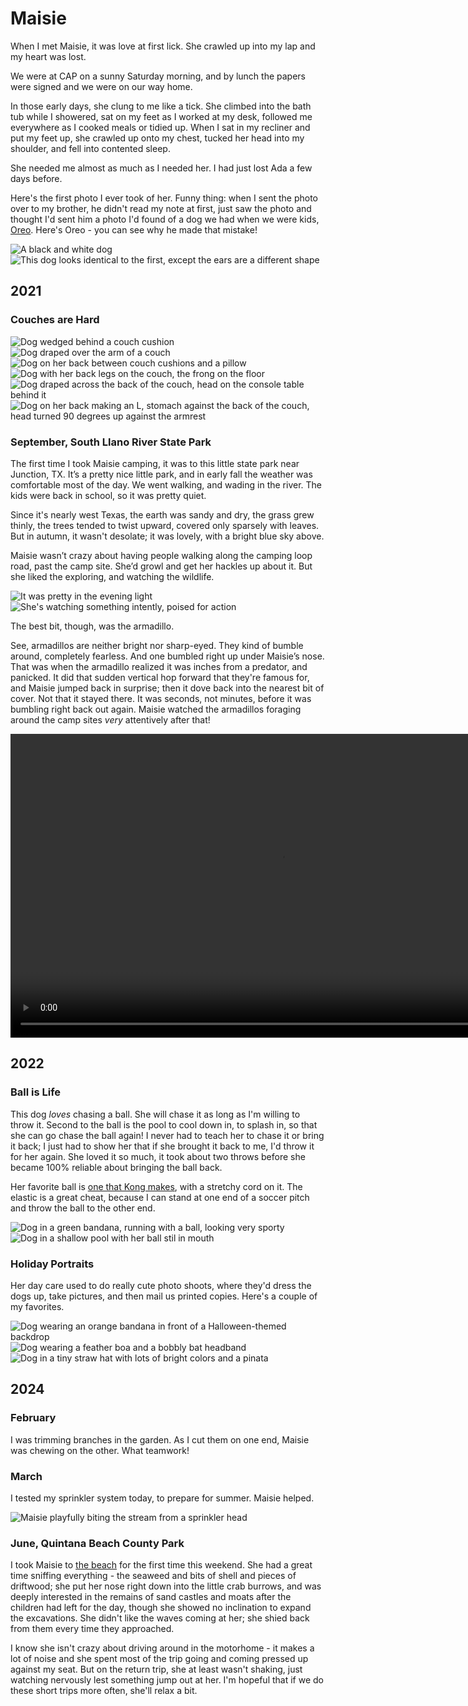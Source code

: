 # Maisie

When I met Maisie, it was love at first lick. She crawled up into my lap and my heart was lost.

We were at CAP on a sunny Saturday morning, and by lunch the papers were signed and we were on our way home.

In those early days, she clung to me like a tick. She climbed into the bath tub while I showered, sat on my feet as I worked at my desk, followed me everywhere as I cooked meals or tidied up. When I sat in my recliner and put my feet up, she crawled up onto my chest, tucked her head into my shoulder, and fell into contented sleep.

She needed me almost as much as I needed her. I had just lost Ada a few days before.

Here's the first photo I ever took of her. Funny thing: when I sent the photo over to my brother, he didn't read my note at first, just saw the photo and thought I'd sent him a photo I'd found of a dog we had when we were kids, [Oreo](/pets/oreo). Here's Oreo - you can see why he made that mistake!

<photo-gallery>
    <img src="/pages/pets/maisie/20210612_181022_(WebShare).jpg" title="Maisie, 2021" alt="A black and white dog">
    <img src="/pages/pets//oreo/oreo8.jpg" title="Oreo, circa 1990" alt="This dog looks identical to the first, except the ears are a different shape">
</photo-gallery>

## 2021

### Couches are Hard

<photo-gallery>
    <img src="/pages/pets/maisie/20210626_110905_(WebShare).jpg" alt="Dog wedged behind a couch cushion" />
    <img src="/pages/pets/maisie/20210627_124348_(WebShare).jpg" alt="Dog draped over the arm of a couch" />
    <img src="/pages/pets/maisie/20210707_203806_(WebShare).jpg" alt="Dog on her back between couch cushions and a pillow" />
    <img src="/pages/pets/maisie/20210807_093904_(WebShare).jpg" alt="Dog with her back legs on the couch, the frong on the floor" />
    <img src="/pages/pets/maisie/20210822_212740_(WebShare).jpg" alt="Dog draped across the back of the couch, head on the console table behind it" />
    <img src="/pages/pets/maisie/20210829_144148_(WebShare).jpg" alt="Dog on her back making an L, stomach against the back of the couch, head turned 90 degrees up against the armrest" />
</photo-gallery>

### September, South Llano River State Park

The first time I took Maisie camping, it was to this little state park near Junction, TX. It’s a pretty nice little park, and in early fall the weather was comfortable most of the day. We went walking, and wading in the river. The kids were back in school, so it was pretty quiet.

Since it's nearly west Texas, the earth was sandy and dry, the grass grew thinly, the trees tended to twist upward, covered only sparsely with leaves. But in autumn, it wasn't desolate; it was lovely, with a bright blue sky above.

Maisie wasn’t crazy about having people walking along the camping loop road, past the camp site. She’d growl and get her hackles up about it. But she liked the exploring, and watching the wildlife.

<photo-gallery>
    <img src="/pages/pets/maisie/20020127_152041_(WebShare).jpg" 
        title="A nice little campground on the near side of west Texas" 
        alt="It was pretty in the evening light">
    <img src="/pages/pets/maisie/20020126_185050_(WebShare).jpg" 
        title="Maisie guarding her newly-claimed domain" 
        alt="She's watching something intently, poised for action">
</photo-gallery>

The best bit, though, was the armadillo.

See, armadillos are neither bright nor sharp-eyed. They kind of bumble around, completely fearless. And one bumbled right up under Maisie’s nose. That was when the armadillo realized it was inches from a predator, and panicked. It did that sudden vertical hop forward that they're famous for, and Maisie jumped back in surprise; then it dove back into the nearest bit of cover. Not that it stayed there. It was seconds, not minutes, before it was bumbling right back out again. Maisie watched the armadillos foraging around the camp sites *very* attentively after that!

<video width="864" height="486" controls>
    <source src="/pages/pets/maisie/20020127_184716_780p.mp4" type="video/mp4" title="Maisie and the Armadillo" alt="A short clip of the encounter">
</video>

## 2022

### Ball is Life

This dog _loves_ chasing a ball. She will chase it as long as I'm willing to throw it. Second to the ball is the pool to cool down in, to splash in, so that she can go chase the ball again! I never had to teach her to chase it or bring it back; I just had to show her that if she brought it back to me, I'd throw it for her again. She loved it so much, it took about two throws before she became 100% reliable about bringing the ball back.

Her favorite ball is [one that Kong makes](https://www.kongcompany.com/catalogue/PSV11/), with a stretchy cord on it. The elastic is a great cheat, because I can stand at one end of a soccer pitch and throw the ball to the other end.

<photo-gallery>
    <img src="/pages/pets/maisie/2022_1102_PM_00032_(WebShare).jpg" title="Action shot!" alt="Dog in a green bandana, running with a ball, looking very sporty" />
    <img src="/pages/pets/maisie/20220513_144338_(WebShare).jpg" alt="Dog in a shallow pool with her ball stil in mouth" />
</photo-gallery>

### Holiday Portraits

Her day care used to do really cute photo shoots, where they'd dress the dogs up, take pictures, and then mail us printed copies. Here's a couple of my favorites.

<photo-gallery>
    <img src="/pages/pets/maisie/Maisie 3_(WebShare).jpg" alt="Dog wearing an orange bandana in front of a Halloween-themed backdrop" title="Halloween 2022">
    <img src="/pages/pets/maisie/Maisie 4_(WebShare).jpg" alt="Dog wearing a feather boa and a bobbly bat headband" title="Halloween 2022">
    <img src="/pages/pets/maisie/20230502_080002_(WebShare).jpg" alt="Dog in a tiny straw hat with lots of bright colors and a pinata" title="Cinco de Mayo 2023">
</photo-gallery>

## 2024

### February

I was trimming branches in the garden. As I cut them on one end, Maisie was chewing on the other. What teamwork!

### March

I tested my sprinkler system today, to prepare for summer. Maisie helped.

<photo-gallery>
    <img src="/pages/pets/maisie/20240331_183237(0)_(WebShare).jpg" alt="Maisie playfully biting the stream from a sprinkler head" />
</photo-gallery>

### June, Quintana Beach County Park

I took Maisie to [the beach](/places/quintana/#june-2024) for the first time this weekend. She had a great time sniffing everything - the seaweed and bits of shell and pieces of driftwood; she put her nose right down into the little crab burrows, and was deeply interested in the remains of sand castles and moats after the children had left for the day, though she showed no inclination to expand the excavations. She didn't like the waves coming at her; she shied back from them every time they approached.

I know she isn't crazy about driving around in the motorhome - it makes a lot of noise and she spent most of the trip going and coming pressed up against my seat. But on the return trip, she at least wasn't shaking, just watching nervously lest something jump out at her. I'm hopeful that if we do these short trips more often, she'll relax a bit.